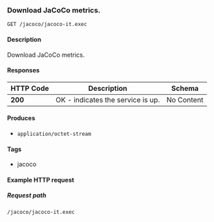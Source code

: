 
<a name="download"></a>
### Download JaCoCo metrics.
```
GET /jacoco/jacoco-it.exec
```


#### Description
Download JaCoCo metrics.


#### Responses

|HTTP Code|Description|Schema|
|---|---|---|
|**200**|OK - indicates the service is up.|No Content|


#### Produces

* `application/octet-stream`


#### Tags

* jacoco


#### Example HTTP request

##### Request path
```
/jacoco/jacoco-it.exec
```



